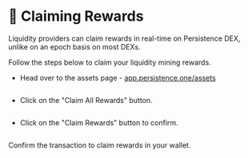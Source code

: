 # 🎉 Claiming Rewards

Liquidity providers can claim rewards in real-time on Persistence DEX, unlike on an epoch basis on most DEXs.

Follow the steps below to claim your liquidity mining rewards.

* Head over to the assets page - [app.persistence.one/assets](https://app.persistence.one/assets)

<figure><img src="https://docs.dexter.zone/~gitbook/image?url=https%3A%2F%2F2753824657-files.gitbook.io%2F%7E%2Ffiles%2Fv0%2Fb%2Fgitbook-x-prod.appspot.com%2Fo%2Fspaces%252F9LsBCKFqnrfW4Kl6Y0k0%252Fuploads%252FGg9zUkYTMIkzpS4u8Jn4%252FScreenshot%25202023-05-25%2520at%25205.19.03%2520PM.png%3Falt%3Dmedia%26token%3Dd6c11c77-ecce-418d-befa-b6a46c670277&#x26;width=768&#x26;dpr=4&#x26;quality=100&#x26;sign=c1a803fdd66852f180a2a3207aa87fbc85e9209c11d3d3e2cbfb7a1be6a41477" alt=""><figcaption></figcaption></figure>

* Click on the "Claim All Rewards" button.

<figure><img src="https://docs.dexter.zone/~gitbook/image?url=https%3A%2F%2F2753824657-files.gitbook.io%2F%7E%2Ffiles%2Fv0%2Fb%2Fgitbook-x-prod.appspot.com%2Fo%2Fspaces%252F9LsBCKFqnrfW4Kl6Y0k0%252Fuploads%252FYCBCVBDyD2lCBoJqbpF8%252FScreenshot%25202023-05-25%2520at%25205.19.37%2520PM.png%3Falt%3Dmedia%26token%3De9207185-6fa1-4112-aab1-f3c7b78c51fb&#x26;width=768&#x26;dpr=4&#x26;quality=100&#x26;sign=d6ccdb080fe5616de4c5d6d6f9e6f7bb47bf5ca170aedf1c7885352157a097f2" alt=""><figcaption></figcaption></figure>

* Click on the "Claim Rewards" button to confirm.

<figure><img src="https://docs.dexter.zone/~gitbook/image?url=https%3A%2F%2F2753824657-files.gitbook.io%2F%7E%2Ffiles%2Fv0%2Fb%2Fgitbook-x-prod.appspot.com%2Fo%2Fspaces%252F9LsBCKFqnrfW4Kl6Y0k0%252Fuploads%252Fh2ROXMWSDLTKVCs0wIXc%252FScreenshot%25202023-05-25%2520at%25205.20.15%2520PM.png%3Falt%3Dmedia%26token%3Dc83b7965-5cb2-4aa2-8f18-366840a30aee&#x26;width=768&#x26;dpr=4&#x26;quality=100&#x26;sign=a64770aa448372cd92c402ecca2509b48f3741f01dcf02b2d8e4bcdc4a33ab06" alt=""><figcaption></figcaption></figure>

Confirm the transaction to claim rewards in your wallet.
